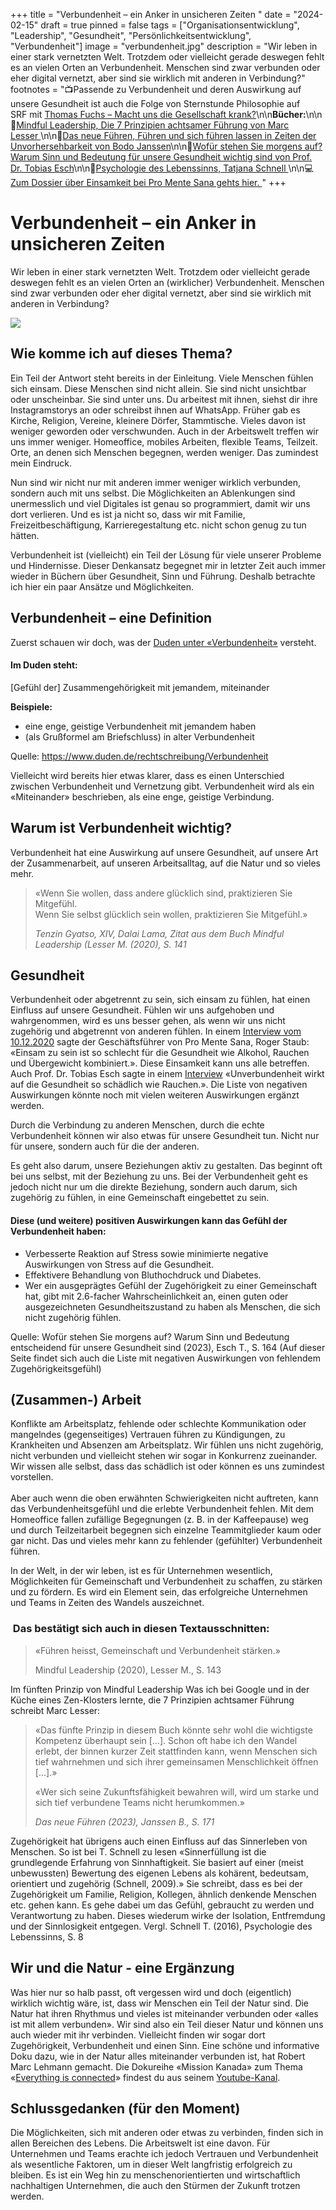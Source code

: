 +++
title = "Verbundenheit – ein Anker in unsicheren Zeiten "
date = "2024-02-15"
draft = true
pinned = false
tags = ["Organisationsentwicklung", "Leadership", "Gesundheit", "Persönlichkeitsentwicklung", "Verbundenheit"]
image = "verbundenheit.jpg"
description = "Wir leben in einer stark vernetzten Welt. Trotzdem oder vielleicht gerade deswegen fehlt es an vielen Orten an Verbundenheit. Menschen sind zwar verbunden oder eher digital vernetzt, aber sind sie wirklich mit anderen in Verbindung?"
footnotes = "📺Passende zu Verbundenheit und deren Auswirkung auf unsere Gesundheit ist auch die Folge von Sternstunde Philosophie auf SRF mit [Thomas Fuchs – Macht uns die Gesellschaft krank?](https://www.srf.ch/play/tv/sternstunde-philosophie/video/thomas-fuchs---macht-uns-die-gesellschaft-krank?urn=urn:srf:video:381af386-15cb-4b65-8c9d-d56dfa0a3d6a)\n\n**Bücher:**\n\n📕[Mindful Leadership, Die 7 Prinzipien achtsamer Führung von Marc Lesser ](https://www.exlibris.ch/de/buecher-buch/deutschsprachige-buecher/marc-lesser/mindful-leadership-die-7-prinzipien-achtsamer-fuehrung/id/9783867812740/)\n\n📕[Das neue Führen, Führen und sich führen lassen in Zeiten der Unvorhersehbarkeit von Bodo Janssen](https://www.exlibris.ch/de/buecher-buch/deutschsprachige-buecher/bodo-janssen/das-neue-fuehren/id/9783424202854/)\n\n📕[Wofür stehen Sie morgens auf? Warum Sinn und Bedeutung für unsere Gesundheit wichtig sind von Prof. Dr.  Tobias Esch](https://www.exlibris.ch/de/buecher-buch/deutschsprachige-buecher/tobias-esch/wofuer-stehen-sie-morgens-auf/id/9783833887611/)\n\n📕[Psychologie des Lebenssinns, Tatjana Schnell ](https://www.exlibris.ch/de/buecher-buch/deutschsprachige-buecher/tatjana-schnell/psychologie-des-lebenssinns/id/9783662611197/)\n\n💻[Zum Dossier über Einsamkeit bei Pro Mente Sana gehts hier. ](https://promentesana.ch/angebote/anzeichen-erkennen/dossier-einsamkeit)"
+++
# Verbundenheit – ein Anker in unsicheren Zeiten 

Wir leben in einer stark vernetzten Welt. Trotzdem oder vielleicht gerade deswegen fehlt es an vielen Orten an (wirklicher) Verbundenheit. Menschen sind zwar verbunden oder eher digital vernetzt, aber sind sie wirklich mit anderen in Verbindung? 

![](verbundenheit.jpg)

## Wie komme ich auf dieses Thema? 

Ein Teil der Antwort steht bereits in der Einleitung. Viele Menschen fühlen sich einsam. Diese Menschen sind nicht allein. Sie sind nicht unsichtbar oder unscheinbar. Sie sind unter uns. Du arbeitest mit ihnen, siehst dir ihre Instagramstorys an oder schreibst ihnen auf WhatsApp. Früher gab es Kirche, Religion, Vereine, kleinere Dörfer, Stammtische. Vieles davon ist weniger geworden oder verschwunden. Auch in der Arbeitswelt treffen wir uns immer weniger. Homeoffice, mobiles Arbeiten, flexible Teams, Teilzeit. Orte, an denen sich Menschen begegnen, werden weniger. Das zumindest mein Eindruck. 

Nun sind wir nicht nur mit anderen immer weniger wirklich verbunden, sondern auch mit uns selbst. Die Möglichkeiten an Ablenkungen sind unermesslich und viel Digitales ist genau so programmiert, damit wir uns dort verlieren. Und es ist ja nicht so, dass wir mit Familie, Freizeitbeschäftigung, Karrieregestaltung etc. nicht schon genug zu tun hätten. 

Verbundenheit ist (vielleicht) ein Teil der Lösung für viele unserer Probleme und Hindernisse. Dieser Denkansatz begegnet mir in letzter Zeit auch immer wieder in Büchern über Gesundheit, Sinn und Führung. Deshalb betrachte ich hier ein paar Ansätze und Möglichkeiten. 

## Verbundenheit – eine Definition

Zuerst schauen wir doch, was der [Duden unter «Verbundenheit»](https://www.duden.de/rechtschreibung/Verbundenheit) versteht. 

#### Im Duden steht: 

\[Gefühl der] Zusammengehörigkeit mit jemandem, miteinander

**Beispiele:** 

* eine enge, geistige Verbundenheit mit jemandem haben
* (als Grußformel am Briefschluss) in alter Verbundenheit

Quelle: https://www.duden.de/rechtschreibung/Verbundenheit

Vielleicht wird bereits hier etwas klarer, dass es einen Unterschied zwischen Verbundenheit und Vernetzung gibt. Verbundenheit wird als ein «Miteinander» beschrieben, als eine enge, geistige Verbindung.  

## Warum ist Verbundenheit wichtig?

Verbundenheit hat eine Auswirkung auf unsere Gesundheit, auf unsere Art der Zusammenarbeit, auf unseren Arbeitsalltag, auf die Natur und so vieles mehr. 

> «Wenn Sie wollen, dass andere glücklich sind, praktizieren Sie Mitgefühl. \
> Wenn Sie selbst glücklich sein wollen, praktizieren Sie Mitgefühl.» 
>
> *Tenzin Gyatso, XIV, Dalai Lama, Zitat aus dem Buch Mindful Leadership (Lesser M. (2020), S. 141*

## Gesundheit

Verbundenheit oder abgetrennt zu sein, sich einsam zu fühlen, hat einen Einfluss auf unsere Gesundheit. Fühlen wir uns aufgehoben und wahrgenommen, wird es uns besser gehen, als wenn wir uns nicht zugehörig und abgetrennt von anderen fühlen. In einem [Interview vom 10.12.2020](https://engagement.migros.ch/de/news-projekte/gesundheitsfoerderung/einsamkeit) sagte der Geschäftsführer von Pro Mente Sana, Roger Staub: «Einsam zu sein ist so schlecht für die Gesundheit wie Alkohol, Rauchen und Übergewicht kombiniert.». Diese Einsamkeit kann uns alle betreffen. Auch Prof. Dr. Tobias Esch sagte in einem [Interview](https://www.wienerstaedtische.at/impuls-wissen/#!/de/t4P7xXuc/fehlende-verbundenheit-ist-so-schaedlich-wie/) «Unverbundenheit wirkt auf die Gesundheit so schädlich wie Rauchen.». Die Liste von negativen Auswirkungen könnte noch mit vielen weiteren Auswirkungen ergänzt werden. 

Durch die Verbindung zu anderen Menschen, durch die echte Verbundenheit können wir also etwas für unsere Gesundheit tun. Nicht nur für unsere, sondern auch für die der anderen. 

Es geht also darum, unsere Beziehungen aktiv zu gestalten. Das beginnt oft bei uns selbst, mit der Beziehung zu uns. Bei der Verbundenheit geht es jedoch nicht nur um die direkte Beziehung, sondern auch darum, sich zugehörig zu fühlen, in eine Gemeinschaft eingebettet zu sein. 

#### Diese (und weitere) positiven Auswirkungen kann das Gefühl der Verbundenheit haben:

* Verbesserte Reaktion auf Stress sowie minimierte negative Auswirkungen von Stress auf die Gesundheit.
* Effektivere Behandlung von Bluthochdruck und Diabetes.
* Wer ein ausgeprägtes Gefühl der Zugehörigkeit zu einer Gemeinschaft hat, gibt mit 2.6-facher Wahrscheinlichkeit an, einen guten oder ausgezeichneten Gesundheitszustand zu haben als Menschen, die sich nicht zugehörig fühlen. 

Quelle: Wofür stehen Sie morgens auf? Warum Sinn und Bedeutung entscheidend für unsere Gesundheit sind (2023),  Esch T., S. 164 (Auf dieser Seite findet sich auch die Liste mit negativen Auswirkungen von fehlendem Zugehörigkeitsgefühl)

## (Zusammen-) Arbeit

Konflikte am Arbeitsplatz, fehlende oder schlechte Kommunikation oder mangelndes (gegenseitiges) Vertrauen führen zu Kündigungen, zu Krankheiten und Absenzen am Arbeitsplatz. Wir fühlen uns nicht zugehörig, nicht verbunden und vielleicht stehen wir sogar in Konkurrenz zueinander. Wir wissen alle selbst, dass das schädlich ist oder können es uns zumindest vorstellen. \
\
Aber auch wenn die oben erwähnten Schwierigkeiten nicht auftreten, kann das Verbundenheitsgefühl und die erlebte Verbundenheit fehlen. Mit dem Homeoffice fallen zufällige Begegnungen (z. B. in der Kaffeepause) weg und durch Teilzeitarbeit begegnen sich einzelne Teammitglieder kaum oder gar nicht. Das und vieles mehr kann zu fehlender (gefühlter) Verbundenheit führen. 

In der Welt, in der wir leben, ist es für Unternehmen wesentlich, Möglichkeiten für Gemeinschaft und Verbundenheit zu schaffen, zu stärken und zu fördern. Es wird ein Element sein, das erfolgreiche Unternehmen und Teams in Zeiten des Wandels auszeichnet. 

###  Das bestätigt sich auch in diesen Textausschnitten: 

> «Führen heisst, Gemeinschaft und Verbundenheit stärken.»
>
>  Mindful Leadership (2020), Lesser M., S. 143

Im fünften Prinzip von Mindful Leadership Was ich bei Google und in der Küche eines Zen-Klosters lernte, die 7 Prinzipien achtsamer Führung schreibt Marc Lesser: 

> «Das fünfte Prinzip in diesem Buch könnte sehr wohl die wichtigste Kompetenz überhaupt sein \[…]. Schon oft habe ich den Wandel erlebt, der binnen kurzer Zeit stattfinden kann, wenn Menschen sich tief wahrnehmen und sich ihrer gemeinsamen Menschlichkeit öffnen \[…].»
>
> «Wer sich seine Zukunftsfähigkeit bewahren will, wird um starke und sich tief verbundene Teams nicht herumkommen.» 
>
> *Das neue Führen (2023), Janssen B., S. 171* 

Zugehörigkeit hat übrigens auch einen Einfluss auf das Sinnerleben von Menschen. So ist bei T. Schnell zu lesen «Sinnerfüllung ist die grundlegende Erfahrung von Sinnhaftigkeit. Sie basiert auf einer (meist unbewussten) Bewertung des eigenen Lebens als kohärent, bedeutsam, orientiert und zugehörig (Schnell, 2009).» Sie schreibt, dass es bei der Zugehörigkeit um Familie, Religion, Kollegen, ähnlich denkende Menschen etc. gehen kann. Es gehe dabei um das Gefühl, gebraucht zu werden und Verantwortung zu haben. Dieses wiederum wirke der Isolation, Entfremdung und der Sinnlosigkeit entgegen. Vergl. Schnell T. (2016), Psychologie des Lebenssinns, S. 8

## Wir und die Natur - eine Ergänzung

Was hier nur so halb passt, oft vergessen wird und doch (eigentlich) wirklich wichtig wäre, ist, dass wir Menschen ein Teil der Natur sind. Die Natur hat ihren Rhythmus und vieles ist miteinander verbunden oder «alles ist mit allem verbunden». Wir sind also ein Teil dieser Natur und können uns auch wieder mit ihr verbinden. Vielleicht finden wir sogar dort Zugehörigkeit, Verbundenheit und einen Sinn. Eine schöne und informative Doku dazu, wie in der Natur alles miteinander verbunden ist, hat Robert Marc Lehmann gemacht. Die Dokureihe «Mission Kanada» zum Thema «[Everything is connected](https://www.youtube.com/watch?v=8USKUnuJ3zQ)» findest du aus seinem [Youtube-Kanal](https://www.youtube.com/@MissionErde/videos).

## Schlussgedanken (für den Moment)

Die Möglichkeiten, sich mit anderen oder etwas zu verbinden, finden sich in allen Bereichen des Lebens. Die Arbeitswelt ist eine davon. Für Unternehmen und Teams erachte ich jedoch Vertrauen und Verbundenheit als wesentliche Faktoren, um in dieser Welt langfristig erfolgreich zu bleiben. Es ist ein Weg hin zu menschenorientierten und wirtschaftlich nachhaltigen Unternehmen, die auch den Stürmen der Zukunft trotzen werden.
